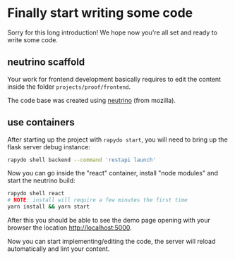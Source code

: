 
# Finally start writing some code

Sorry for this long introduction!
We hope now you're all set and ready to write some code.

## neutrino scaffold

Your work for frontend development basically requires to edit the content 
inside the folder `projects/proof/frontend`.

The code base was created using [neutrino](https://neutrinojs.org/) (from mozilla).

## use containers

After starting up the project with `rapydo start`, you will need to bring up the flask server debug instance:

```bash
rapydo shell backend --command 'restapi launch'
```

Now you can go inside the "react" container, install "node modules" and start the neutrino build:

```bash
rapydo shell react
# NOTE: install will require a few minutes the first time
yarn install && yarn start
```

After this you should be able to see the demo page 
opening with your browser the location [http://localhost:5000](http://localhost:5000).

Now you can start implementing/editing the code, the server will reload automatically and lint your content.


